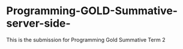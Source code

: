 # Programming-GOLD-Summative-server-side-
This is the submission for Programming Gold Summative Term 2
